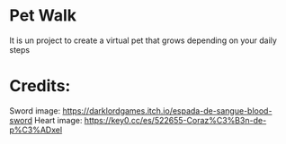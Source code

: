 # Pet Walk

It is un project to create a virtual pet that grows depending on your daily steps

# Credits: 

Sword image: https://darklordgames.itch.io/espada-de-sangue-blood-sword 
Heart image: https://key0.cc/es/522655-Coraz%C3%B3n-de-p%C3%ADxel